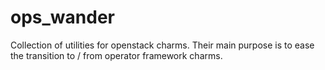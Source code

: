 # ops_wander
Collection of utilities for openstack charms. Their main purpose
is to ease the transition to / from operator framework charms.
